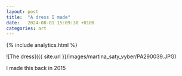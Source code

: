 ```yaml
---
layout: post
title:  "A dress I made"
date:   2024-08-01 15:09:30 +0100
categories: art
---
```

{% include analytics.html %}

![The dress]({{ site.url }}/images/martina_saty_vyber/PA290039.JPG)

I made this back in 2015
